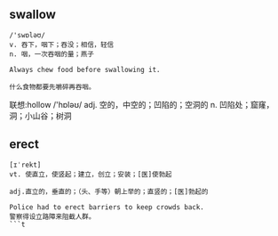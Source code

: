 ## swallow
```
/'swɒləʊ/
v. 吞下，咽下；吞没；相信，轻信
n. 咽，一次吞咽的量；燕子

Always chew food before swallowing it.

什么食物都要先嚼碎再吞咽。
```

联想:hollow
/'hɒləʊ/
adj. 空的，中空的；凹陷的；空洞的
n. 凹陷处；窟窿，洞；小山谷；树洞

## erect
```
[ɪˈrekt]
vt. 使直立，使竖起；建立，创立；安装；[医]使勃起

adj.直立的，垂直的；（头、手等）朝上举的；直竖的；[医]勃起的

Police had to erect barriers to keep crowds back.
警察得设立路障来阻截人群。
```t